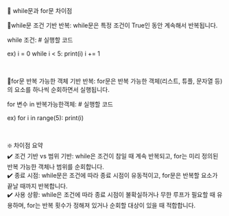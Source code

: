 🐯 while문과 for문 차이점

💠while문
조건 기반 반복: while문은 특정 조건이 True인 동안 계속해서 반복됩니다.

while 조건:
    # 실행할 코드

ex)
i = 0
while i < 5:
    print(i)
    i += 1

<br>

💠for문
반복 가능한 객체 기반 반복: for문은 반복 가능한 객체(리스트, 튜플, 문자열 등)의 요소를 하나씩 순회하면서 실행됩니다.

for 변수 in 반복가능한객체:
    # 실행할 코드

ex)
for i in range(5):
    print(i)

<br>

❇️ 차이점 요약 <br>
✔️ 조건 기반 vs 범위 기반: while은 조건이 참일 때 계속 반복되고, for는 미리 정의된 반복 가능한 객체나 범위를 순회합니다. <br>
✔️ 종료 시점: while문은 조건에 따라 종료 시점이 유동적이고, for문은 반복할 요소가 끝날 때까지 반복합니다. <br>
✔️ 사용 상황: while은 조건에 따라 종료 시점이 불확실하거나 무한 루프가 필요할 때 유용하며, for는 반복 횟수가 정해져 있거나 순회할 대상이 있을 때 적합합니다.